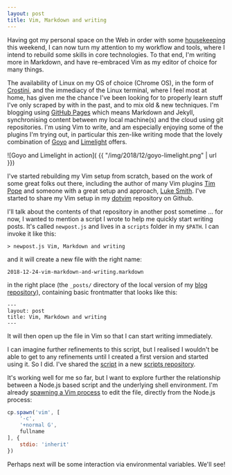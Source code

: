 ```yaml
---
layout: post
title: Vim, Markdown and writing
---
```


Having got my personal space on the Web in order with some [housekeeping](/2018/12/24/housekeeping) this weekend, I can now turn my attention to my workflow and tools, where I intend to rebuild some skills in core technologies. To that end, I'm writing more in Markdown, and have re-embraced Vim as my editor of choice for many things.

The availability of Linux on my OS of choice (Chrome OS), in the form of [Crostini](https://www.reddit.com/r/Crostini/), and the immediacy of the Linux terminal, where I feel most at home, has given me the chance I've been looking for to properly learn stuff I've only scraped by with in the past, and to mix old & new techniques. I'm blogging using [GitHub Pages](//pages.github.com) which means Markdown and Jekyll, synchronising content between my local machine(s) and the cloud using git repositories. I'm using Vim to write, and am especially enjoying some of the plugins I'm trying out, in particular this zen-like writing mode that the lovely combination of [Goyo](https://github.com/junegunn/goyo.vim) and [Limelight](https://github.com/junegunn/limelight.vim) offers.

![Goyo and Limelight in action]( {{ "/img/2018/12/goyo-limelight.png" | url }})

I've started rebuilding my Vim setup from scratch, based on the work of some great folks out there, including the author of many Vim plugins [Tim Pope](https://tpo.pe/) and someone with a great setup and approach, [Luke Smith](//lukesmith.xyz). I've started to share my Vim setup in my [dotvim](//github.com/qmacro/dotvim) repository on Github.

I'll talk about the contents of that repository in another post sometime ... for now, I wanted to mention a script I wrote to help me quickly start writing posts. It's called `newpost.js` and lives in a `scripts` folder in my `$PATH`. I can invoke it like this:

```
> newpost.js Vim, Markdown and writing
```

and it will create a new file with the right name:
```
2018-12-24-vim-markdown-and-writing.markdown
```
in the right place (the `_posts/` directory of the local version of my [blog repository](//github.com/qmacro/qmacro.github.io)), containing basic frontmatter that looks like this:

```
---
layout: post
title: Vim, Markdown and writing
---
```

It will then open up the file in Vim so that I can start writing immediately.

I can imagine further refinements to this script, but I realised I wouldn't be able to get to any refinements until I created a first version and started using it. So I did. I've shared the [script](https://github.com/qmacro/scripts/blob/master/newpost.js) in a new [scripts repository](//github.com/qmacro/scripts).

It's working well for me so far, but I want to explore further the relationship between a Node.js based script and the underlying shell environment. I'm already [spawning a Vim process](https://github.com/qmacro/scripts/blob/d72a7df54a9bfbb65984b766dac19aa12b5da11c/newpost.js#L81-L90) to edit the file, directly from the Node.js process:

```javascript
cp.spawn('vim', [
	'-c',
	'+normal G',
	fullname
], {
	stdio: 'inherit'
})
```
Perhaps next will be some interaction via environmental variables. We'll see!
